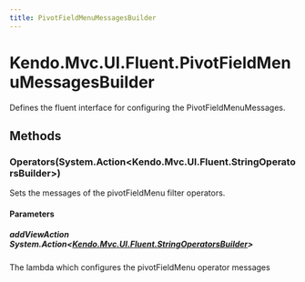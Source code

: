 ```yaml
---
title: PivotFieldMenuMessagesBuilder
---
```


# Kendo.Mvc.UI.Fluent.PivotFieldMenuMessagesBuilder
Defines the fluent interface for configuring the PivotFieldMenuMessages.




## Methods


### Operators(System.Action\<Kendo.Mvc.UI.Fluent.StringOperatorsBuilder\>)
Sets the messages of the pivotFieldMenu filter operators.


#### Parameters

##### addViewAction System.Action<[Kendo.Mvc.UI.Fluent.StringOperatorsBuilder](/api/wrappers/aspnet-mvc/Kendo.Mvc.UI.Fluent/StringOperatorsBuilder)>
The lambda which configures the pivotFieldMenu operator messages






